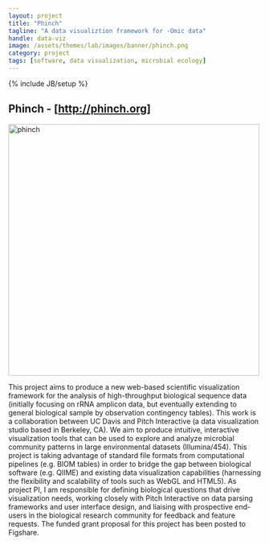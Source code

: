 ```yaml
---
layout: project
title: "Phinch"
tagline: "A data visualiztion framework for -Omic data"
handle: data-viz
image: /assets/themes/lab/images/banner/phinch.png
category: project
tags: [software, data visualization, microbial ecology]
---
```

{% include JB/setup %}

## Phinch - [http://phinch.org]

<img src="/assets/images/projects/phinch-gallery.png" alt="phinch" class="inline" width="500">

This project aims to produce a new web-based scientific visualization framework for the analysis of high-throughput biological sequence data (initially focusing on rRNA amplicon data, but eventually extending to general biological sample by observation contingency tables). This work is a collaboration between UC Davis and Pitch Interactive (a data visualization studio based in Berkeley, CA). We aim to produce intuitive, interactive visualization tools that can be used to explore and analyze microbial community patterns in large environmental datasets (Illumina/454).  This project is taking advantage of standard file formats from computational pipelines (e.g. BIOM tables) in order to bridge the gap between biological software (e.g. QIIME) and existing data visualization capabilities (harnessing the flexibility and scalability of tools such as WebGL and HTML5). As project PI, I am responsible for defining biological questions that drive visualization needs, working closely with Pitch Interactive on data parsing frameworks and user interface design, and liaising with prospective end-users in the biological research community for feedback and feature requests. The funded grant proposal for this project has been posted to Figshare.

[http://phinch.org]:http://phinch.org
